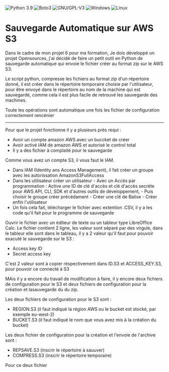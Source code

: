 ![Python 3.9](https://img.shields.io/badge/python-3.9%2B-green)
![Boto3](https://img.shields.io/badge/boto3-AWS_S3-yellow)
![GNU/GPL-V3](https://img.shields.io/badge/GNU-GPLv3-blue)
![Windows](https://img.shields.io/badge/Windows)
![Linux](https://img.shields.io/badge/Linux)

# Sauvegarde Automatique sur AWS S3

Dans le cadre de mon projet 6 pour ma formation, Je dois développé un projet Opensources, j'ai décidé de faire un petit outil en Python de sauvegarde automatique qui envoie le fichier créer au format zip sur le AWS S3.

Le script python, compresse les fichiers au format zip d'un répertoire donné, il est créer dans le répertoire temporaire choisie par l'utilisateur, pour être envoyé dans le répertoire au nom de la machine qui est sauvegardé, comme cela il est plus facile de retrouvé les sauvegarde des machines.

Toute les opérations sont automatique une fois les fichier de configuration correctement rencénier

_________________________________________________________________________________________________________________________________________________________________________________

Pour que le projet fonctionne il y a plusieurs près requi :

  - Avoir un compte amazon AWS avec un buccket de créer
  - Avoir activé IAM de amazon AWS et autorisé le control total
  - Il y a des fichier à complaité pour le sauvegarde

Comme vous avez un compte S3, il vous faut le IAM.

  - Dans IAM (Identity ans Access Management), il fait créer un groupe avec les autorissation AmazonS3FullAccess
  - Dans les utilisateur créer un utilisateur 
        - Avec un Accès par programmation : Active une ID de clé d'accès et clé d'accès secrète pour AWS API, CLI, SDK et d'autres outils de développement, 
        - Puis choisir le groupe créer précédament
        - Créer une clé de Balise
        - Créer enfin l'utilisateur
  - Un fois cela fait, télécharger le fichier avec extention .CSV, il y a les code qu'il fait pour le programme de sauvegarde

Ouvrir le fichier avec un éditeur de texte ou un tableur type LibreOffice Calc.
Le fichier contient 2 ligne, les valeur sont séparé par des virgule, dans le tableur elle sont dans le tableau, il y a 2 valeur qu'il faut pour pouvoir exacuté le sauvegarde sur le S3 :

  - Access key ID
  - Secret access key

C'est 2 valeur sont à copier réspectivement dans ID.S3 et ACCESS_KEY.S3, pour pouvoir ce connecté à S3

MAis il y a encore du travail de modification à faire, il y encore deux fichiers de configuration pour le S3 et deux fichiers de configuration pour la création et lasauvegarde du du zip.

Les deux fichiers de configuration pour le S3 sont :

  - REGION.S3 (il faut indiqué la région AWS ou le bucket est stocké, par exemple eu-west-2)
  - BUCKET.S3 (il faut indiqué le nom que vous avez mis à la création du bucket)

Les deux fichier de configuration pour la création et l'envoie de l'archive sont :

  - REPSAVE.S3 (inscrir le répertoire à sauuver)
  - COMPRESS.S3 (inscrir le répertoire temporaire)

Pour ce deux fichier 
